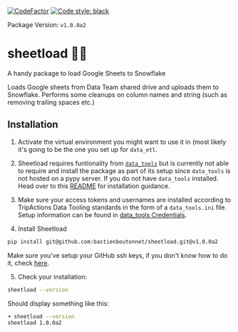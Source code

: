 [![CodeFactor](https://www.codefactor.io/repository/github/bastienboutonnet/sheetload/badge)](https://www.codefactor.io/repository/github/bastienboutonnet/sheetload)
[![Code style: black](https://img.shields.io/badge/code%20style-black-000000.svg)](https://github.com/ambv/black)

Package Version: `v1.0.0a2`

# sheetload 💩🤦
A handy package to load Google Sheets to Snowflake

Loads Google sheets from Data Team shared drive and uploads them to Snowflake.
Performs some cleanups on column names and string (such as removing trailing spaces etc.)

## Installation
1. Activate the virtual environment you might want to use it in (most likely it's going to be the one you set up for `data_etl`.
2. Sheetload requires funtionality from [`data_tools`](https://github.com/tripactions/data_tooling) but is currently not able to require and install the package as part of its setup since `data_tools` is not hosted on a pypy server. If you do not have `data_tools` installed. Head over to this [README](https://github.com/tripactions/data_tooling/blob/master/README.md) for installation guidance.
3. Make sure your access tokens and usernames are installed according to TripActions Data Tooling standards in the form of a `data_tools.ini` file. Setup information can be found in [data_tools Credentials](https://github.com/tripactions/data_tooling/blob/master/README.md#credentials).

4. Install Sheetload
```bash
pip install git@github.com:bastienboutonnet/sheetload.git@v1.0.0a2
```
Make sure you've setup your GitHub ssh keys, if you don't know how to do it, check [here](https://help.github.com/articles/adding-a-new-ssh-key-to-your-github-account/).

5. Check your installation:
```bash
sheetload --version
```
Should display something like this:
```bash
➜ sheetload --version
sheetload 1.0.0a2
```

